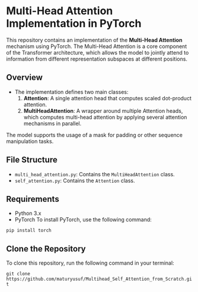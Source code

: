 # Multi-Head Attention Implementation in PyTorch

This repository contains an implementation of the **Multi-Head Attention** mechanism using PyTorch. The Multi-Head Attention is a core component of the Transformer architecture, which allows the model to jointly attend to information from different representation subspaces at different positions.

## Overview

- The implementation defines two main classes:
  1. **Attention**: A single attention head that computes scaled dot-product attention.
  2. **MultiHeadAttention**: A wrapper around multiple Attention heads, which computes multi-head attention by applying several attention mechanisms in parallel.

The model supports the usage of a mask for padding or other sequence manipulation tasks.

## File Structure

- `multi_head_attention.py`: Contains the `MultiHeadAttention` class.
- `self_attention.py`: Contains the `Attention` class.
## Requirements
- Python 3.x
- PyTorch
To install PyTorch, use the following command:

`
pip install torch
`
## Clone the Repository

To clone this repository, run the following command in your terminal:

`
git clone https://github.com/maturyusuf/Multihead_Self_Attention_from_Scratch.git
`
